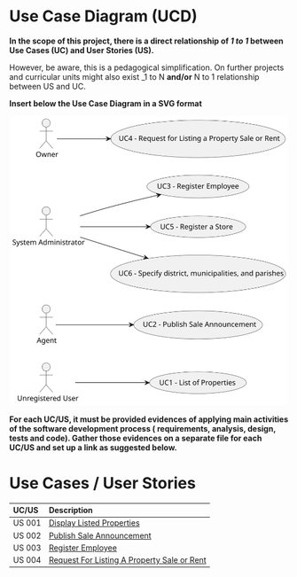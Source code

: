 # Use Case Diagram (UCD)

**In the scope of this project, there is a direct relationship of _1 to 1_ between Use Cases (UC) and User Stories (US).**

However, be aware, this is a pedagogical simplification. On further projects and curricular units might also exist _1 to
N **and/or** N to 1 relationship between US and UC.

**Insert below the Use Case Diagram in a SVG format**

![Use Case Diagram](./svg/use-case-diagram.svg)

**For each UC/US, it must be provided evidences of applying main activities of the software development process (
requirements, analysis, design, tests and code). Gather those evidences on a separate file for each UC/US and set up a
link as suggested below.**

# Use Cases / User Stories

| UC/US  | Description                                                          |                   
|:-------|:---------------------------------------------------------------------|
| US 001 | [Display Listed Properties](../../us001/Readme.md)                   |
| US 002 | [Publish Sale Announcement](../../us002/Readme.md)                   |
| US 003 | [Register Employee](../../us003/Readme.md)                           |
| US 004 | [Request For Listing A Property Sale or Rent](../../us004/Readme.md) |

